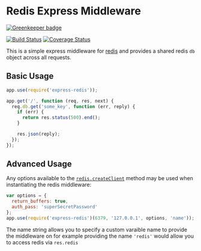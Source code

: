 # Redis Express Middleware

[![Greenkeeper badge](https://badges.greenkeeper.io/elliotttf/express-redis.svg)](https://greenkeeper.io/)

[![Build Status](https://travis-ci.org/elliotttf/express-redis.svg?branch=master)](https://travis-ci.org/elliotttf/express-redis)
[![Coverage Status](https://coveralls.io/repos/elliotttf/express-redis/badge.svg?branch=master&service=github)](https://coveralls.io/github/elliotttf/express-redis?branch=master)

This is a simple express middleware for [redis](https://www.npmjs.org/package/redis)
and provides a shared redis `db` object across all requests.

## Basic Usage

```javascript
app.use(require('express-redis'));

app.get('/', function (req, res, next) {
  req.db.get('some_key', function (err, reply) {
    if (err) {
      return res.status(500).end();
    }

    res.json(reply);
  });
});
```

## Advanced Usage

Any options available to the [`redis.createClient`](https://github.com/mranney/node_redis#rediscreateclient)
method may be used when instantiating the redis middleware:

```javascript
var options = {
  return_buffers: true,
  auth_pass: 'superSecretPassword'
};
app.use(require('express-redis')(6379, '127.0.0.1', options, 'name'));
```

The name string allows you to specify a custom varaible name to provide the middleware on
for example providing the name `'redis'` would allow you to access redis via `res.redis`

